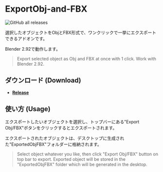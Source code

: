 # ExportObj-and-FBX
<img alt="GitHub all releases" src="https://img.shields.io/github/downloads/fon-22/ExportObj-and-FBX/total"><br>

選択したオブジェクトをObjとFBX形式で、ワンクリックで一挙にエクスポートできるアドオンです。

Blender 2.92で動作します。
> Export selected object as Obj and FBX at once with 1 click.
> Work with Blender 2.92.

## ダウンロード (Download)

- **[Release](https://github.com/fon-22/ExportObj-and-FBX/releases)**

## 使い方 (Usage)
エクスポートしたいオブジェクトを選択し、トップバーにある"Export Obj/FBX"ボタンをクリックするとエクスポートされます。

エクスポートされたオブジェクトは、デスクトップに生成された"ExportedObjFBX"フォルダーに格納されます。
> Select object whatever you like, then click "Export Obj/FBX" button on top bar to export.
> Exported object will be stored in the "ExportedObjFBX" folder which will be generated in the desktop.


